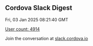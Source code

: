 ## Cordova Slack Digest
Fri, 03 Jan 2025 08:21:40 GMT

[User count: 4914](https://cordova.slack.com/)


Join the conversation at [slack.cordova.io](http://slack.cordova.io/)
